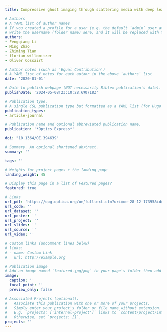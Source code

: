 ```yaml
---
title: Compressive ghost imaging through scattering media with deep learning

# Authors
# A YAML list of author names
# If you created a profile for a user (e.g. the default `admin` user at `content/authors/admin/`), 
# write the username (folder name) here, and it will be replaced with their full name and linked to their profile.
authors:
- Fengqiang Li
- Ming Zhao
- Zhiming Tian
- florian-willomitzer
- Oliver Cossairt

# Author notes (such as 'Equal Contribution')
# A YAML list of notes for each author in the above `authors` list
date: '2020-01-01'

# Date to publish webpage (NOT necessarily Bibtex publication's date).
publishDate: '2024-05-08T23:10:28.690718Z'

# Publication type.
# A single CSL publication type but formatted as a YAML list (for Hugo requirements).
publication_types:
- article-journal

# Publication name and optional abbreviated publication name.
publication: '*Optics Express*'

doi: "10.1364/OE.394639"

# Summary. An optional shortened abstract.
summary: ''

tags: ''

# Weights for project pages + the landing page
landing_weight: 45

# Display this page in a list of Featured pages?
featured: true

# Links
url_pdf: 'https://opg.optica.org/oe/fulltext.cfm?uri=oe-28-12-17395&id=432113'
url_code: ''
url_dataset: ''
url_poster: ''
url_project: ''
url_slides: ''
url_source: ''
url_video: ''

# Custom links (uncomment lines below)
# links:
# - name: Custom Link
#   url: http://example.org

# Publication image
# Add an image named `featured.jpg/png` to your page's folder then add a caption below.
image:
  caption: ''
  focal_point: ''
  preview_only: false

# Associated Projects (optional).
#   Associate this publication with one or more of your projects.
#   Simply enter your project's folder or file name without extension.
#   E.g. `projects: ['internal-project']` links to `content/project/internal-project/index.md`.
#   Otherwise, set `projects: []`.
projects: ''
---
```


